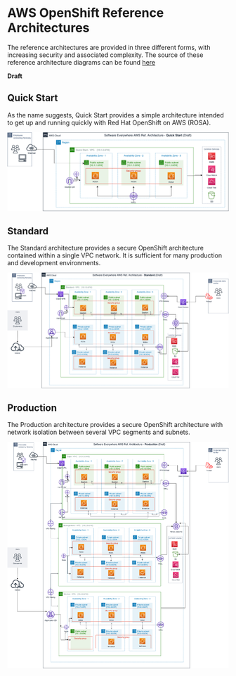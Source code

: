 # AWS OpenShift Reference Architectures

The reference architectures are provided in three different forms, with increasing security and associated complexity. The source of these reference architecture diagrams can be found [here](https://github.com/cloud-native-toolkit/automation-solutions/blob/main/architectures/aws-cloud-architecture-0.7.drawio)

**Draft**

## Quick Start

As the name suggests, Quick Start provides a simple architecture intended to get up and running quickly with Red Hat OpenShift on AWS (ROSA).

![Quick Start](aws-cloud-architecture-quickstart.png)

## Standard

The Standard architecture provides a secure OpenShift architecture contained within a single VPC network. It is sufficient for many production and development environments.

![Standard](aws-cloud-architecture-standard.png)

## Production

The Production architecture provides a secure OpenShift architecture with network isolation between several VPC segments and subnets.

![Production](aws-cloud-architecture-production.png)

